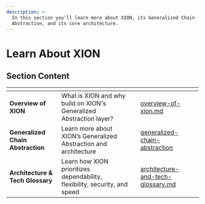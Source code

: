 ```yaml
---
description: >-
  In this section you'll learn more about XION, its Generalized Chain
  Abstraction, and its core architecture.
---
```


# Learn About XION

## Section Content

<table data-view="cards"><thead><tr><th></th><th></th><th></th><th data-hidden data-card-target data-type="content-ref"></th><th data-hidden data-card-cover data-type="files"></th></tr></thead><tbody><tr><td><strong>Overview of XION</strong></td><td>What is XION and why build on XION's Generalized Abstraction layer?</td><td></td><td><a href="overview-of-xion.md">overview-of-xion.md</a></td><td></td></tr><tr><td><strong>Generalized Chain Abstraction</strong></td><td>Learn more about XION’s Generalized Abstraction and architecture</td><td></td><td><a href="generalized-chain-abstraction/">generalized-chain-abstraction</a></td><td></td></tr><tr><td><strong>Architecture &#x26; Tech Glossary</strong></td><td>Learn how XION prioritizes dependability, flexibility, security, and speed</td><td></td><td><a href="architecture-and-tech-glossary.md">architecture-and-tech-glossary.md</a></td><td></td></tr></tbody></table>

